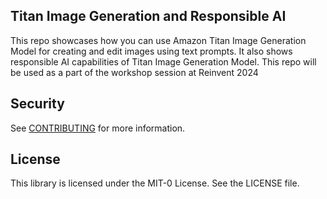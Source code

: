 ## Titan Image Generation and Responsible AI

This repo showcases how you can use Amazon Titan Image Generation Model for creating and edit images using text prompts. It also shows responsible AI capabilities of Titan Image Generation Model. This repo will be used as a part of the workshop session at Reinvent 2024


## Security

See [CONTRIBUTING](CONTRIBUTING.md#security-issue-notifications) for more information.

## License

This library is licensed under the MIT-0 License. See the LICENSE file.

